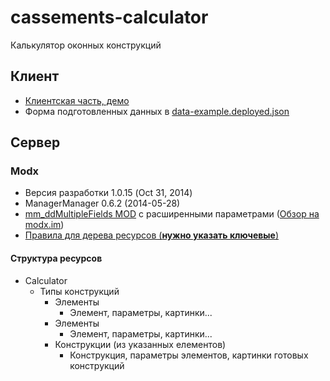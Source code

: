 # cassements-calculator
Калькулятор оконных конструкций

## Клиент
- [Клиентская часть, демо](sdcollection.com/tests/cassements-calculator)
- Форма подготовленных данных в [data-example.deployed.json](data-example.deployed.json)

## Сервер
### Modx
- Версия разработки 1.0.15 (Oct 31, 2014)
- ManagerManager 0.6.2 (2014-05-28) 
- [mm_ddMultipleFields MOD](https://github.com/MrSwed/MODXEvo.plugin.ManagerManager.mm_ddMultipleFields) с расширенными параметрами ([Обзор на modx.im](http://modx.im/blog/addons/4265.html))
- [Правила для дерева ресурсов (**нужно указать ключевые**)](https://github.com/MrSwed/cassements-calculator/blob/master/assets/element/chunk/mm_rules_calculator.tpl)

#### Структура ресурсов

 - Calculator
   - Типы конструкций
      - Элементы
        - Элемент, параметры, картинки...
      - Элементы
        - Элемент, параметры, картинки...
      - Конструкции (из указанных елементов)</code>
         - Конструкция, параметры элементов, картинки готовых конструкций

